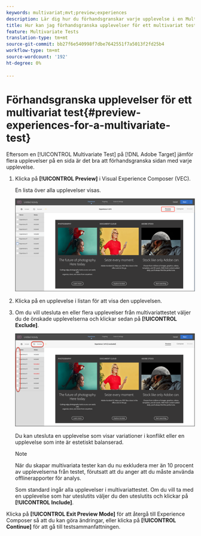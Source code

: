 ```yaml
---
keywords: multivariat;mvt;preview;experiences
description: Lär dig hur du förhandsgranskar varje upplevelse i en Multivariate Test-aktivitet (MVT) i Adobe Target med Visual Experience Composer (VEC).
title: Hur kan jag förhandsgranska upplevelser för ett multivariat test (MVT)?
feature: Multivariate Tests
translation-type: tm+mt
source-git-commit: bb27f6e540998f7dbe7642551f7a5013f2fd25b4
workflow-type: tm+mt
source-wordcount: '192'
ht-degree: 0%

---
```



# Förhandsgranska upplevelser för ett multivariat test{#preview-experiences-for-a-multivariate-test}

Eftersom en [!UICONTROL Multivariate Test] på [!DNL Adobe Target] jämför flera upplevelser på en sida är det bra att förhandsgranska sidan med varje upplevelse.

1. Klicka på **[!UICONTROL Preview]** i Visual Experience Composer (VEC).

   En lista över alla upplevelser visas.

   ![](assets/preview.png)

1. Klicka på en upplevelse i listan för att visa den upplevelsen.

1. Om du vill utesluta en eller flera upplevelser från multivariattestet väljer du de önskade upplevelserna och klickar sedan på **[!UICONTROL Exclude]**.

   ![Exkludera upplevelser](/help/c-activities/c-multivariate-testing/t-create-multivariate-test/assets/preview-mvt-exclude.png)

   Du kan utesluta en upplevelse som visar variationer i konflikt eller en upplevelse som inte är estetiskt balanserad.

   >[!NOTE]
   >
   >När du skapar multivariata tester kan du nu exkludera mer än 10 procent av upplevelserna från testet, förutsatt att du anger att du måste använda offlinerapporter för analys.

   Som standard ingår alla upplevelser i multivariattestet. Om du vill ta med en upplevelse som har uteslutits väljer du den uteslutits och klickar på **[!UICONTROL Include]**.

Klicka på **[!UICONTROL Exit Preview Mode]** för att återgå till Experience Composer så att du kan göra ändringar, eller klicka på **[!UICONTROL Continue]** för att gå till testsammanfattningen.

